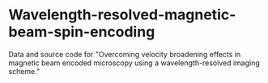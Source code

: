 # Wavelength-resolved-magnetic-beam-spin-encoding
Data and source code for "Overcoming velocity broadening effects in magnetic beam encoded microscopy using a wavelength-resolved imaging scheme."
